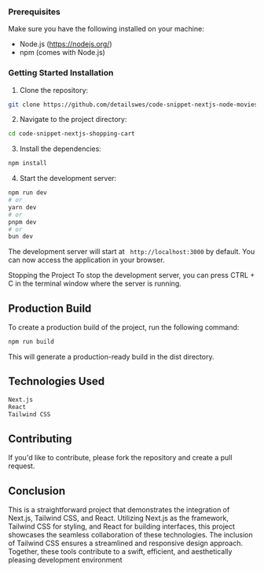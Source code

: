### Prerequisites

Make sure you have the following installed on your machine:

- Node.js (https://nodejs.org/)
- npm (comes with Node.js)

### Getting Started Installation

1. Clone the repository:

```bash
git clone https://github.com/detailswes/code-snippet-nextjs-node-movies
```

2. Navigate to the project directory:

```bash
cd code-snippet-nextjs-shopping-cart
```

3. Install the dependencies:

```bash
npm install
```

4. Start the development server:

```bash
npm run dev
# or
yarn dev
# or
pnpm dev
# or
bun dev
```

The development server will start at ` http://localhost:3000` by default. You can now access the application in your browser.

Stopping the Project
To stop the development server, you can press CTRL + C in the terminal window where the server is running.

## Production Build

To create a production build of the project, run the following command:

```bash
npm run build
```

This will generate a production-ready build in the dist directory.

## Technologies Used

```bash
Next.js
React
Tailwind CSS
```

## Contributing

If you'd like to contribute, please fork the repository and create a pull request.

## Conclusion

This is a straightforward project that demonstrates the integration of Next.js, Tailwind CSS, and React. Utilizing Next.js as the framework, Tailwind CSS for styling, and React for building interfaces, this project showcases the seamless collaboration of these technologies. The inclusion of Tailwind CSS ensures a streamlined and responsive design approach. Together, these tools contribute to a swift, efficient, and aesthetically pleasing development environment
